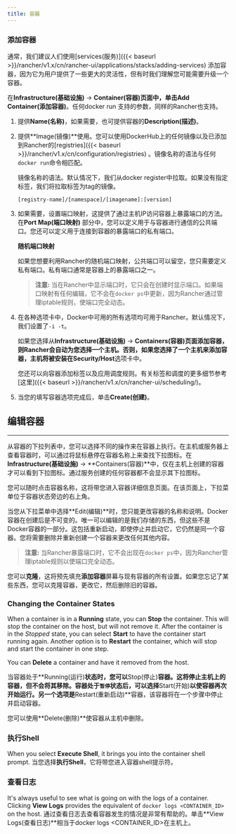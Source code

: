 ```yaml
---
title: 容器
---
```


### 添加容器

通常，我们建议人们使用[services(服务)]({{< baseurl >}}/rancher/v1.x/cn/rancher-ui/applications/stacks/adding-services) 添加容器，因为它为用户提供了一些更大的灵活性，但有时我们理解您可能需要升级一个容器。

在**Infrastructure(基础设施)** -> **Container(容器)**页面中，单击**Add Container(添加容器)**。任何docker run 支持的参数，同样的Rancher也支持。

1. 提供**Name(名称)**，如果需要，也可提供容器的**Description(描述)**。
2. 提供**Image(镜像)**使用。您可以使用DockerHub上的任何镜像以及已添加到Rancher的[registries]({{< baseurl >}}/rancher/v1.x/cn/configuration/registries) 。镜像名称的语法与任何`docker run`命令相匹配。


    镜像名称的语法。默认情况下，我们从docker register中拉取。如果没有指定标签，我们将拉取标签为tag的镜像。

    `[registry-name]/[namespace]/[imagename]:[version]`

    <a id="port-mapping"></a>


3. 如果需要，设置端口映射，这提供了通过主机IP访问容器上暴露端口的方法。在**Port Map(端口映射)** 部分中，您可以定义用于与容器进行通信的公共端口。您还可以定义用于连接到容器的暴露端口的私有端口。

    **随机端口映射**

    如果您想要利用Rancher的随机端口映射，公共端口可以留空，您只需要定义私有端口。私有端口通常是容器上的暴露端口之一。



    > **注意:** 当在Rancher中显示端口时，它只会在创建时显示端口。如果端口映射有任何编辑，它不会在`docker ps`中更新，因为Rancher通过管理iptable规则，使端口完全动态。

4. 在各种选项卡中，Docker中可用的所有选项均可用于Rancher。默认情况下，我们设置了`-i -t`。

    如果您选择从**Infrastructure(基础设施)** -> **Containers(容器)**页面添加容器，则Rancher会自动为您选择一个主机。否则，如果您选择了一个主机来添加容器，主机将被安装在**Security/Host**选项卡中。

    您还可以向容器添加标签以及应用调度规则。有关标签和调度的更多细节参考[这里]({{< baseurl >}}/rancher/v1.x/cn/rancher-ui/scheduling/)。
5. 当您的填写容器选项完成后，单击**Create(创建)**。


## 编辑容器
---

从容器的下拉列表中，您可以选择不同的操作来在容器上执行。在主机或服务器上查看容器时，可以通过将鼠标悬停在容器名称上来查找下拉图标。在**Infrastructure(基础设施)** -> **Containers(容器)**中，仅在主机上创建的容器才可以看到下拉图标。通过服务创建的任何容器都不会显示其下拉图标。

您可以随时点击容器名称，这将带您进入容器详细信息页面。在该页面上，下拉菜单位于容器状态旁边的右上角。

当您从下拉菜单中选择**Edit(编辑)**时，您只能更改容器的名称和说明。Docker容器在创建后是不可变的。唯一可以编辑的是我们存储的东西，但这些不是Docker容器的一部分。这包括重新启动，即使停止并启动它，它仍然是同一个容器。您将需要删除并重新创建一个容器来更改任何其他内容。

> **注意:** 当Rancher暴露端口时，它不会出现在`docker ps`中，因为Rancher管理iptable规则以使端口完全动态。

您可以**克隆**，这将预先填充**添加容器**屏幕与现有容器的所有设置。如果您忘记了某些东西，您可以克隆容器，更改它，然后删除旧的容器。

### Changing the Container States

When a container is in a **Running** state, you can **Stop** the container. This will stop the container on the host, but will not remove it. After the container is in the _Stopped_ state, you can select **Start** to have the container start running again. Another option is to **Restart** the container, which will stop and start the container in one step.

You can **Delete** a container and have it removed from the host.

当容器处于**Running(运行)**状态时，您可以**Stop(停止)**容器。这将停止主机上的容器，但不会将其移除。容器处于`暂停`状态后，可以选择**Start(开始)**以使容器再次开始运行。另一个选项是**Restart(重新启动)**容器，该容器将在一个步骤中停止并启动容器。

您可以使用**Delete(删除)**使容器从主机中删除。


### 执行Shell

When you select **Execute Shell**, it brings you into the container shell prompt.
当您选择**执行Shell**，它将带您进入容器shell提示符。

### 查看日志

It's always useful to see what is going on with the logs of a container. Clicking **View Logs** provides the equivalent of `docker logs <CONTAINER_ID>` on the host.
通过查看日志去查看容器发生的情况是非常有帮助的。单击**View Logs(查看日志)**相当于docker logs <CONTAINER_ID>在主机上。
